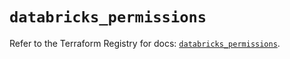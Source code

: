 # `databricks_permissions`

Refer to the Terraform Registry for docs: [`databricks_permissions`](https://registry.terraform.io/providers/databricks/databricks/1.36.1/docs/resources/permissions).

